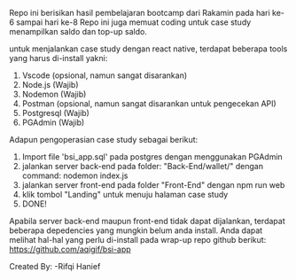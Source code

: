 Repo ini berisikan hasil pembelajaran bootcamp dari Rakamin pada hari ke-6 sampai hari ke-8 Repo ini juga memuat coding untuk case study menampilkan saldo dan top-up saldo.

untuk menjalankan case study dengan react native, terdapat beberapa tools yang harus di-install yakni:

1. Vscode (opsional, namun sangat disarankan)
2. Node.js (Wajib)
3. Nodemon (Wajib)
4. Postman (opsional, namun sangat disarankan untuk pengecekan API)
5. Postgresql (Wajib)
6. PGAdmin (Wajib)

Adapun pengoperasian case study sebagai berikut:
1. Import file 'bsi_app.sql' pada postgres dengan menggunakan PGAdmin
2. jalankan server back-end pada folder: "Back-End/wallet/" dengan command: nodemon index.js
3. jalankan server front-end pada folder "Front-End" dengan npm run web
4. klik tombol "Landing" untuk menuju halaman case study
5. DONE!

Apabila server back-end maupun front-end tidak dapat dijalankan, 
terdapat beberapa depedencies yang mungkin belum anda install. 
Anda dapat melihat hal-hal yang perlu di-install pada wrap-up repo github berikut: 
https://github.com/aqigif/bsi-app

Created By: -Rifqi Hanief
